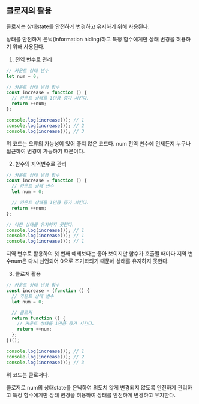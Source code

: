 ## 클로저의 활용

클로저는 상태state를 안전하게 변경하고 유지하기 위해 사용된다.

상태를 안전하게 은닉(information hiding)하고 특정 함수에게만 상태 변경을 허용하기 위해 사용된다.

1. 전역 변수로 관리

```javascript
// 카운트 상태 변수
let num = 0;

// 카운트 상태 변경 함수
const increase = function () {
  // 카운트 상태를 1만큼 증가 시킨다.
  return ++num;
};

console.log(increase()); // 1
console.log(increase()); // 2
console.log(increase()); // 3
```

위 코드는 오류의 가능성이 있어 좋지 않은 코드다. num 전역 변수에 언제든지 누구나 접근하여 변경이 가능하기 때문이다.

2. 함수의 지역변수로 관리

```javascript
// 카운트 상태 변경 함수
const increase = function () {
  // 카운트 상태 변수
  let num = 0;

  // 카운트 상태를 1만큼 증가 시킨다.
  return ++num;
};

// 이전 상태를 유지하지 못한다.
console.log(increase()); // 1
console.log(increase()); // 1
console.log(increase()); // 1
```

지역 변수로 활용하여 첫 번째 예제보다는 좋아 보이지만 함수가 호출될 때마다 지역 변수num은 다시 선언되어 0으로 초기화되기 때문에 상태를 유지하지 못한다.

3. 클로저 활용

```javascript
// 카운트 상태 변경 함수
const increase = (function () {
  // 카운트 상태 변수
  let num = 0;

  // 클로저
  return function () {
    // 카운트 상태를 1만큼 증가 시킨다.
    return ++num;
  };
})();

console.log(increase()); // 1
console.log(increase()); // 2
console.log(increase()); // 3
```

위 코드는 클로저다.

클로저로 num의 상태state를 은닉하여 의도치 않게 변경되지 않도록 안전하게 관리하고 특정 함수에게만 상태 변경을 허용하여 상태를 안전하게 변경하고 유지한다.
